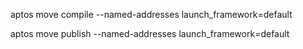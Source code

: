 aptos move compile --named-addresses launch_framework=default

aptos move publish --named-addresses launch_framework=default
